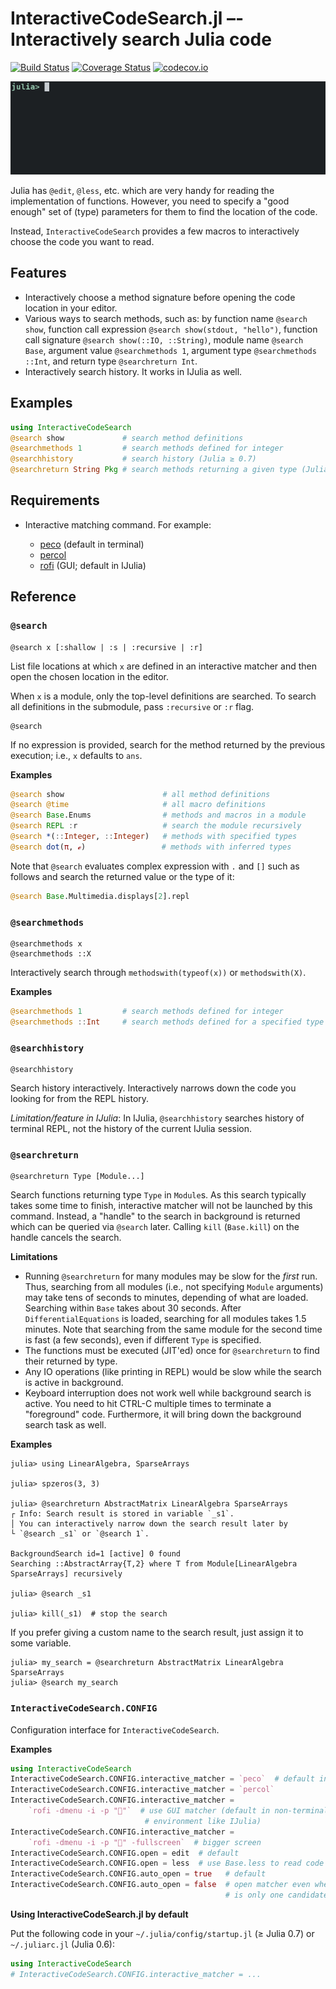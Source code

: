 # InteractiveCodeSearch.jl –- Interactively search Julia code

[![Build Status][travis-img]][travis-url]
[![Coverage Status][coveralls-img]][coveralls-url]
[![codecov.io][codecov-img]][codecov-url]

![gif animation](search.gif "Searching code using @search")


Julia has `@edit`, `@less`, etc. which are very handy for reading the implementation of functions.  However, you need to specify a "good enough" set of (type) parameters for them to find the location of the code.

Instead, `InteractiveCodeSearch` provides a few macros to interactively choose the code you want to read.

## Features

  * Interactively choose a method signature before opening the code location in your editor.
  * Various ways to search methods, such as: by function name `@search show`, function call expression `@search show(stdout, "hello")`, function call signature `@search show(::IO, ::String)`, module name `@search Base`, argument value `@searchmethods 1`, argument type `@searchmethods ::Int`, and return type `@searchreturn Int`.
  * Interactively search history.  It works in IJulia as well.

## Examples

```julia
using InteractiveCodeSearch
@search show             # search method definitions
@searchmethods 1         # search methods defined for integer
@searchhistory           # search history (Julia ≥ 0.7)
@searchreturn String Pkg # search methods returning a given type (Julia ≥ 0.7)
```

## Requirements

  * Interactive matching command.  For example:

      * [peco](https://github.com/peco/peco) (default in terminal)
      * [percol](https://github.com/mooz/percol)
      * [rofi](https://github.com/DaveDavenport/rofi) (GUI; default in IJulia)

## Reference

### `@search`

```
@search x [:shallow | :s | :recursive | :r]
```

List file locations at which `x` are defined in an interactive matcher and then open the chosen location in the editor.

When `x` is a module, only the top-level definitions are searched.  To search all definitions in the submodule, pass `:recursive` or `:r` flag.

```
@search
```

If no expression is provided, search for the method returned by the previous execution; i.e., `x` defaults to `ans`.

**Examples**

```julia
@search show                      # all method definitions
@search @time                     # all macro definitions
@search Base.Enums                # methods and macros in a module
@search REPL :r                   # search the module recursively
@search *(::Integer, ::Integer)   # methods with specified types
@search dot(π, ℯ)                 # methods with inferred types
```

Note that `@search` evaluates complex expression with `.` and `[]` such as follows and search the returned value or the type of it:

```julia
@search Base.Multimedia.displays[2].repl
```


### `@searchmethods`

```
@searchmethods x
@searchmethods ::X
```

Interactively search through `methodswith(typeof(x))` or `methodswith(X)`.

**Examples**

```julia
@searchmethods 1         # search methods defined for integer
@searchmethods ::Int     # search methods defined for a specified type
```


### `@searchhistory`

```
@searchhistory
```

Search history interactively.  Interactively narrows down the code you looking for from the REPL history.

*Limitation/feature in IJulia*: In IJulia, `@searchhistory` searches history of terminal REPL, not the history of the current IJulia session.


### `@searchreturn`

```
@searchreturn Type [Module...]
```

Search functions returning type `Type` in `Module`s.  As this search typically takes some time to finish, interactive matcher will not be launched by this command.  Instead, a "handle" to the search in background is returned which can be queried via `@search` later. Calling `kill` (`Base.kill`) on the handle cancels the search.

**Limitations**

  * Running `@searchreturn` for many modules may be slow for the *first* run.  Thus, searching from all modules (i.e., not specifying `Module` arguments) may take tens of seconds to minutes, depending of what are loaded.  Searching within `Base` takes about 30 seconds. After `DifferentialEquations` is loaded, searching for all modules takes 1.5 minutes.  Note that searching from the same module for the second time is fast (a few seconds), even if different `Type` is specified.
  * The functions must be executed (JIT'ed) once for `@searchreturn` to find their returned by type.
  * Any IO operations (like printing in REPL) would be slow while the search is active in background.
  * Keyboard interruption does not work well while background search is active.  You need to hit CTRL-C multiple times to terminate a "foreground" code.  Furthermore, it will bring down the background search task as well.

**Examples**

```julia-repl
julia> using LinearAlgebra, SparseArrays

julia> spzeros(3, 3)

julia> @searchreturn AbstractMatrix LinearAlgebra SparseArrays
┌ Info: Search result is stored in variable `_s1`.
│ You can interactively narrow down the search result later by
└ `@search _s1` or `@search 1`.

BackgroundSearch id=1 [active] 0 found
Searching ::AbstractArray{T,2} where T from Module[LinearAlgebra SparseArrays] recursively

julia> @search _s1

julia> kill(_s1)  # stop the search
```

If you prefer giving a custom name to the search result, just assign it to some variable.

```julia-repl
julia> my_search = @searchreturn AbstractMatrix LinearAlgebra SparseArrays
julia> @search my_search
```


### `InteractiveCodeSearch.CONFIG`
Configuration interface for `InteractiveCodeSearch`.

**Examples**

```julia
using InteractiveCodeSearch
InteractiveCodeSearch.CONFIG.interactive_matcher = `peco`  # default in terminal
InteractiveCodeSearch.CONFIG.interactive_matcher = `percol`
InteractiveCodeSearch.CONFIG.interactive_matcher =
    `rofi -dmenu -i -p "🔎"`  # use GUI matcher (default in non-terminal
                              # environment like IJulia)
InteractiveCodeSearch.CONFIG.interactive_matcher =
    `rofi -dmenu -i -p "🔎" -fullscreen`  # bigger screen
InteractiveCodeSearch.CONFIG.open = edit  # default
InteractiveCodeSearch.CONFIG.open = less  # use Base.less to read code
InteractiveCodeSearch.CONFIG.auto_open = true   # default
InteractiveCodeSearch.CONFIG.auto_open = false  # open matcher even when there
                                                # is only one candidate
```

**Using InteractiveCodeSearch.jl by default**

Put the following code in your `~/.julia/config/startup.jl` (≥ Julia 0.7) or `~/.juliarc.jl` (Julia 0.6):

```julia
using InteractiveCodeSearch
# InteractiveCodeSearch.CONFIG.interactive_matcher = ...
```


[travis-img]: https://travis-ci.org/tkf/InteractiveCodeSearch.jl.svg?branch=master
[travis-url]: https://travis-ci.org/tkf/InteractiveCodeSearch.jl
[coveralls-img]: https://coveralls.io/repos/tkf/InteractiveCodeSearch.jl/badge.svg?branch=master&service=github
[coveralls-url]: https://coveralls.io/github/tkf/InteractiveCodeSearch.jl?branch=master
[codecov-img]: http://codecov.io/github/tkf/InteractiveCodeSearch.jl/coverage.svg?branch=master
[codecov-url]: http://codecov.io/github/tkf/InteractiveCodeSearch.jl?branch=master

<!--
Generated by `./scripts/generate_readme.jl README.md`.
-->
